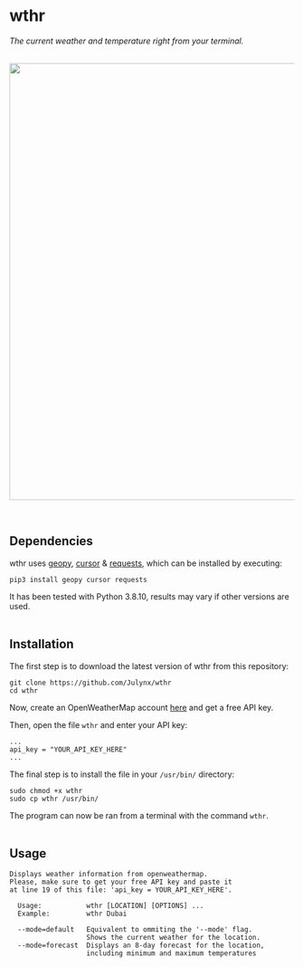 # wthr
*The current weather and temperature right from your terminal.*
<br><br>

<p align="center">  
  <img width="772" src="https://i.imgur.com/GyVUxL2.png">
</p>
<br>

## Dependencies
wthr uses [geopy](https://pypi.org/project/geopy/), [cursor](https://pypi.org/project/cursor/) & [requests](https://pypi.org/project/requests/), which can be installed by executing:
```
pip3 install geopy cursor requests
```
It has been tested with Python 3.8.10, results may vary if other versions are used.
<br><br>

## Installation
The first step is to download the latest version of wthr from this repository:
```
git clone https://github.com/Julynx/wthr
cd wthr
```
Now, create an OpenWeatherMap account [here](https://home.openweathermap.org/users/sign_up) and get a free API key.

Then, open the file `wthr` and enter your API key:
```
...
api_key = "YOUR_API_KEY_HERE"
...
```
The final step is to install the file in your `/usr/bin/` directory:
```
sudo chmod +x wthr
sudo cp wthr /usr/bin/
```
The program can now be ran from a terminal with the command `wthr`.
<br><br>

## Usage
```
Displays weather information from openweathermap.
Please, make sure to get your free API key and paste it
at line 19 of this file: 'api_key = YOUR_API_KEY_HERE'.

  Usage:           wthr [LOCATION] [OPTIONS] ...
  Example:         wthr Dubai

  --mode=default   Equivalent to ommiting the '--mode' flag.
                   Shows the current weather for the location.
  --mode=forecast  Displays an 8-day forecast for the location,
                   including minimum and maximum temperatures
```
